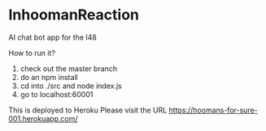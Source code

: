 # InhoomanReaction
AI chat bot app for the I48

How to run it?
1. check out the master branch
2. do an npm install
3. cd into ./src and node index.js
4. go to localhost:60001


This is deployed to Heroku
Please visit the URL 
https://hoomans-for-sure-001.herokuapp.com/
